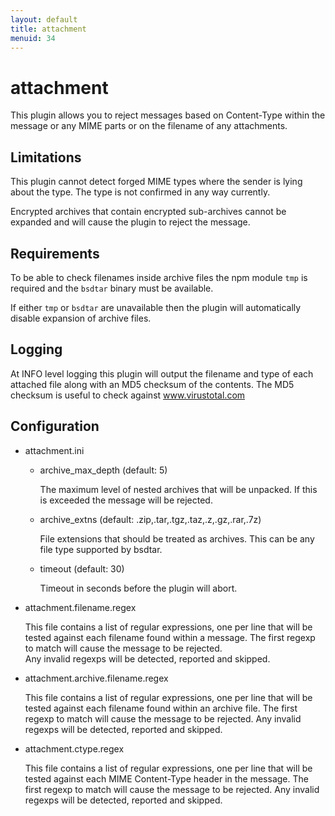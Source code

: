 ```yaml
---
layout: default
title: attachment
menuid: 34
---
```

attachment
==========

This plugin allows you to reject messages based on Content-Type within 
the message or any MIME parts or on the filename of any attachments.

Limitations
-----------

This plugin cannot detect forged MIME types where the sender is lying
about the type.  The type is not confirmed in any way currently.

Encrypted archives that contain encrypted sub-archives cannot be
expanded and will cause the plugin to reject the message.


Requirements
------------

To be able to check filenames inside archive files the npm module
`tmp` is required and the `bsdtar` binary must be available.

If either `tmp` or `bsdtar` are unavailable then the plugin will
automatically disable expansion of archive files.


Logging
-------

At INFO level logging this plugin will output the filename and type
of each attached file along with an MD5 checksum of the contents.
The MD5 checksum is useful to check against www.virustotal.com


Configuration
-------------

* attachment.ini

  - archive\_max\_depth
    (default: 5)

    The maximum level of nested archives that will be unpacked.
    If this is exceeded the message will be rejected.

  - archive\_extns
    (default: .zip,.tar,.tgz,.taz,.z,.gz,.rar,.7z) 

    File extensions that should be treated as archives.
    This can be any file type supported by bsdtar.

  - timeout
    (default: 30)

    Timeout in seconds before the plugin will abort.

* attachment.filename.regex

  This file contains a list of regular expressions, one per line that 
  will be tested against each filename found within a message.
  The first regexp to match will cause the message to be rejected.  
  Any invalid regexps will be detected, reported and skipped.

* attachment.archive.filename.regex

  This file contains a list of regular expressions, one per line that
  will be tested against each filename found within an archive file.
  The first regexp to match will cause the message to be rejected.
  Any invalid regexps will be detected, reported and skipped.

* attachment.ctype.regex

  This file contains a list of regular expressions, one per line that
  will be tested against each MIME Content-Type header in the message.
  The first regexp to match will cause the message to be rejected.
  Any invalid regexps will be detected, reported and skipped.

